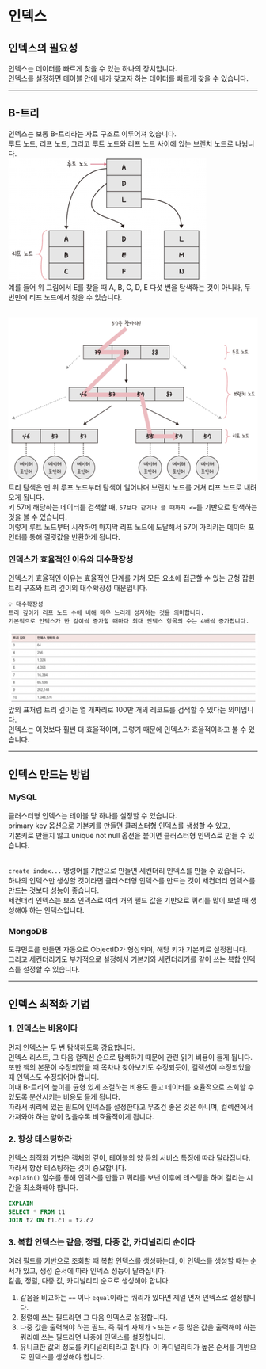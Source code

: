 # 인덱스

## 인덱스의 필요성

인덱스는 데이터를 빠르게 찾을 수 있는 하나의 장치입니다. <br>
인덱스를 설정하면 테이블 안에 내가 찾고자 하는 데이터를 빠르게 찾을 수 있습니다. <br>

---

## B-트리

인덱스는 보통 B-트리라는 자료 구조로 이루어져 있습니다. <br>
루트 노드, 리프 노드, 그리고 루트 노드와 리프 노드 사이에 있는 브랜치 노드로 나뉩니다. <br>
<img src="./img/btree.png" width="400"><br>
예를 들어 위 그림에서 E를 찾을 때 A, B, C, D, E 다섯 번을 탐색하는 것이 아니라, 두 번만에 리프 노드에서 찾을 수 있습니다. <br><br>

<img src="./img/btree2.png" width="550"><br>
트리 탐색은 맨 위 루프 노드부터 탐색이 일어나며 브랜치 노드를 거쳐 리프 노드로 내려오게 됩니다. <br>
키 57에 해당하는 데이터를 검색할 때, `57보다 같거나 클 때까지 <=`를 기반으로 탐색하는 것을 볼 수 있습니다. <br>
이렇게 루트 노드부터 시작하여 마지막 리프 노드에 도달해서 57이 가리키는 데이터 포인터를 통해 결괏값을 반환하게 됩니다. <br>

### 인덱스가 효율적인 이유와 대수확장성

인덱스가 효율적인 이유는 효율적인 단계를 거쳐 모든 요소에 접근할 수 있는 균형 잡힌 트리 구조와 트리 깊이의 대수확장성 때문입니다. <br>

```
💡 대수확장성
트리 깊이가 리프 노드 수에 비해 매우 느리게 성자하는 것을 의미합니다.
기본적으로 인덱스가 한 깊이씩 증가할 때마다 최대 인덱스 항목의 수는 4배씩 증가합니다.
```

<img src="./img/대수확장성.png" width="800"><br>
앞의 표처럼 트리 깊이는 열 개짜리로 100만 개의 레코드를 검색할 수 있다는 의미입니다. <br>
인덱스는 이것보다 훨씬 더 효율적이며, 그렇기 때문에 인덱스가 효율적이라고 볼 수 있습니다. <br>

---

## 인덱스 만드는 방법

### MySQL

클러스터형 인덱스는 테이블 당 하나를 설정할 수 있습니다. <br>
primary key 옵션으로 기본키를 만들면 클러스터형 인덱스를 생성할 수 있고, <br>
기본키로 만들지 않고 unique not null 옵션을 붙이면 클러스터형 인덱스로 만들 수 있습니다. <br><br>

`create index...` 명령어를 기반으로 만들면 세컨더리 인덱스를 만들 수 있습니다. <br>
하나의 인덱스만 생성할 것이라면 클러스터형 인덱스를 만드는 것이 세컨더리 인덱스를 만드는 것보다 성능이 좋습니다. <br>
세컨더리 인덱스는 보조 인덱스로 여러 개의 필드 값을 기반으로 쿼리를 많이 보낼 때 생성해야 하는 인덱스입니다. <br>

### MongoDB

도큐먼트를 만들면 자동으로 ObjectID가 형성되며, 해당 키가 기본키로 설정됩니다. <br>
그리고 세컨더리키도 부가적으로 설정해서 기본키와 세컨더리키를 같이 쓰는 복합 인덱스를 설정할 수 있습니다. <br>

---

## 인덱스 최적화 기법

### 1. 인덱스는 비용이다

먼저 인덱스는 두 번 탐색하도록 강요합니다. <br>
인덱스 리스트, 그 다음 컬렉션 순으로 탐색하기 때문에 관련 읽기 비용이 들게 됩니다. <br>
또한 책의 본문이 수정되었을 때 목차나 찾아보기도 수정되듯이, 컬렉션이 수정되었을 때 인덱스도 수정되어야 합니다. <br>
이때 B-트리의 높이를 균형 있게 조절하는 비용도 들고 데이터를 효율적으로 조회할 수 있도록 분산시키는 비용도 들게 됩니다. <br>
따라서 쿼리에 있는 필드에 인덱스를 설정한다고 무조건 좋은 것은 아니며, 컬렉션에서 가져와야 하는 양이 많을수록 비효율적이게 됩니다. <br>

### 2. 항상 테스팅하라

인덱스 최적화 기법은 객체의 깊이, 테이블의 양 등의 서비스 특징에 따라 달라집니다. <br>
따라서 항상 테스팅하는 것이 중요합니다. <br>
`explain()` 함수를 통해 인덱스를 만들고 쿼리를 보낸 이후에 테스팅을 하며 걸리는 시간을 최소화해야 합니다. <br>

```SQL
EXPLAIN
SELECT * FROM t1
JOIN t2 ON t1.c1 = t2.c2
```

### 3. 복합 인덱스는 같음, 정렬, 다중 값, 카디널리티 순이다

여러 필드를 기반으로 조회할 때 복합 인덱스를 생성하는데, 이 인덱스를 생성할 때는 순서가 있고, 생성 순서에 따라 인덱스 성능이 달라집니다. <br>
같음, 정렬, 다중 값, 카디널리티 순으로 생성해야 합니다. <br>

1. 같음을 비교하는 `==` 이나 `equal`이라는 쿼리가 있다면 제일 먼저 인덱스로 설정합니다.
2. 정렬에 쓰는 필드라면 그 다음 인덱스로 설정합니다.
3. 다중 값을 출력해야 하는 필드, 즉 쿼리 자체가 `>` 또는 `<` 등 많은 값을 출력해야 하는 쿼리에 쓰는 필드라면 나중에 인덱스를 설정합니다.
4. 유니크한 값의 정도를 카디널리티라고 합니다. 이 카디널리티가 높은 순서를 기반으로 인덱스를 생성해야 합니다.
